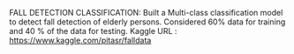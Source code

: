 FALL DETECTION CLASSIFICATION: 
Built a Multi-class classification model to detect fall detection of elderly persons. Considered 60% data for training and 40 % of the data for testing. 
Kaggle URL : https://www.kaggle.com/pitasr/falldata 
